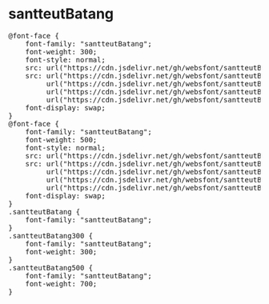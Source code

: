 # santteutBatang

<pre>
@font-face {
    font-family: "santteutBatang";
    font-weight: 300;
    font-style: normal;
    src: url("https://cdn.jsdelivr.net/gh/websfont/santteutBatang/santteutBatang-Light.eot");
    src: url("https://cdn.jsdelivr.net/gh/websfont/santteutBatang/santteutBatang-Light.eot?#iefix") format("embedded-opentype"),
         url("https://cdn.jsdelivr.net/gh/websfont/santteutBatang/santteutBatang-Light.woff2") format("woff2"),
         url("https://cdn.jsdelivr.net/gh/websfont/santteutBatang/santteutBatang-Light.woff") format("woff"),
         url("https://cdn.jsdelivr.net/gh/websfont/santteutBatang/santteutBatang-Light.ttf") format("truetype");
    font-display: swap;
} 
@font-face {
    font-family: "santteutBatang";
    font-weight: 500;
    font-style: normal;
    src: url("https://cdn.jsdelivr.net/gh/websfont/santteutBatang/santteutBatang-Medium.eot");
    src: url("https://cdn.jsdelivr.net/gh/websfont/santteutBatang/santteutBatang-Medium.eot?#iefix") format("embedded-opentype"),
         url("https://cdn.jsdelivr.net/gh/websfont/santteutBatang/santteutBatang-Medium.woff2") format("woff2"),
         url("https://cdn.jsdelivr.net/gh/websfont/santteutBatang/santteutBatang-Medium.woff") format("woff"),
         url("https://cdn.jsdelivr.net/gh/websfont/santteutBatang/santteutBatang-Medium.ttf") format("truetype");
    font-display: swap;
} 
.santteutBatang {
    font-family: "santteutBatang";
}
.santteutBatang300 {
    font-family: "santteutBatang";
    font-weight: 300;
}
.santteutBatang500 {
    font-family: "santteutBatang";
    font-weight: 700;
}
</pre>
